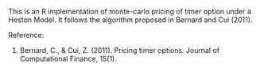 This is an R implementation of monte-carlo pricing of timer option under a Heston Model. It follows the algorithm proposed in Bernard and Cui (2011).

Reference:

1. Bernard, C., & Cui, Z. (2011). Pricing timer options. Journal of Computational Finance, 15(1).
